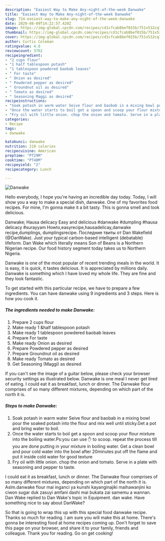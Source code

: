 ```yaml
---
description: "Easiest Way to Make Any-night-of-the-week Danwake"
title: "Easiest Way to Make Any-night-of-the-week Danwake"
slug: 724-easiest-way-to-make-any-night-of-the-week-danwake
date: 2020-08-09T14:22:57.420Z
image: https://img-global.cpcdn.com/recipes/cd1cfcab8bef015b/751x532cq70/danwake-recipe-main-photo.jpg
thumbnail: https://img-global.cpcdn.com/recipes/cd1cfcab8bef015b/751x532cq70/danwake-recipe-main-photo.jpg
cover: https://img-global.cpcdn.com/recipes/cd1cfcab8bef015b/751x532cq70/danwake-recipe-main-photo.jpg
author: Curtis Coleman
ratingvalue: 4.6
reviewcount: 3762
recipeingredient:
- "2 cups flour"
- "1 half tablespoon potash"
- "1 tablespoon powdered baobab leaves"
- " For taste"
- " Onion as desired"
- " Powdered pepper as desired"
- " Groundnut oil as desired"
- " Tomato as desired"
- " Seasoning Maggi as desired"
recipeinstructions:
- "Soak potash in warm water Seive flour and baobab in a mixing bowl pour the soaked potash into the flour and mix well until sticky.Get a pot and bring water to boil."
- "Once the water starts to boil get a spoon and scoop your flour mixture into the boiling water.Ps:you can use ✋ to scoop. repeat the process till you are done putting in your mixture in boiling water. Get a clean bowl and pour cold water into the bowl after 20minutes put off the flame and put it inside cold water for good texture"
- "Fry oil with little onion. chop the onion and tomato. Serve in a plate with seasoning and pepper to taste."
categories:
- Recipe
tags:
- danwake

katakunci: danwake 
nutrition: 219 calories
recipecuisine: American
preptime: "PT29M"
cooktime: "PT40M"
recipeyield: "2"
recipecategory: Lunch

---
```



![Danwake](https://img-global.cpcdn.com/recipes/cd1cfcab8bef015b/751x532cq70/danwake-recipe-main-photo.jpg)

Hello everybody, I hope you're having an incredible day today. Today, I will show you a way to make a special dish, danwake. One of my favorites food recipes. For mine, I'm gonna make it a bit tasty. This is gonna smell and look delicious.

Danwake; Hausa delicacy Easy and delicious #danwake #dumpling #hausa delicacy #surayyam Howto,easyrecipe,hausadelicay,danwake recipe,dumplings, dumplingsrecipe. Последние твиты от Dan Wakefield (@DanWake). Just your typical carbon-based intelligent (debatable) lifeform. Dan Wake which literally means Son of Beans is a Northern Nigerian recipe. Our food history segment today takes us to Northern Nigeria.

Danwake is one of the most popular of recent trending meals in the world. It is easy, it is quick, it tastes delicious. It is appreciated by millions daily. Danwake is something which I have loved my whole life. They are fine and they look fantastic.


To get started with this particular recipe, we have to prepare a few ingredients. You can have danwake using 9 ingredients and 3 steps. Here is how you cook it.

<!--inarticleads1-->

##### The ingredients needed to make Danwake:

1. Prepare 2 cups flour
1. Make ready 1 &amp;half tablespoon potash
1. Make ready 1 tablespoon powdered baobab leaves
1. Prepare  For taste
1. Make ready  Onion as desired
1. Prepare  Powdered pepper as desired
1. Prepare  Groundnut oil as desired
1. Make ready  Tomato as desired
1. Get  Seasoning (Maggi) as desired


If you can&#39;t see the image of a guitar below, please check your browser security settings as illustrated below. Danwake is one meal I never get tired of eating. I could eat it as breakfast, lunch or dinner. The Danwake flour comprises of so many different mixtures, depending on which part of the north it is. 

<!--inarticleads2-->

##### Steps to make Danwake:

1. Soak potash in warm water Seive flour and baobab in a mixing bowl pour the soaked potash into the flour and mix well until sticky.Get a pot and bring water to boil.
1. Once the water starts to boil get a spoon and scoop your flour mixture into the boiling water.Ps:you can use ✋ to scoop. repeat the process till you are done putting in your mixture in boiling water. Get a clean bowl and pour cold water into the bowl after 20minutes put off the flame and put it inside cold water for good texture
1. Fry oil with little onion. chop the onion and tomato. Serve in a plate with seasoning and pepper to taste.


I could eat it as breakfast, lunch or dinner. The Danwake flour comprises of so many different mixtures, depending on which part of the north it is. Aslm.danwake flour mai inganci ya kunshi kayanginajiki maihawanjini ko ciwon sugar duk zasuyi amfani dashi mai bukata zai samemu a wannan. Dan Wake replied to Dan Wake&#39;s topic in Equipment. dan wake. Have something nice to say about DanWake? 

So that is going to wrap this up with this special food danwake recipe. Thanks so much for reading. I am sure you will make this at home. There's gonna be interesting food at home recipes coming up. Don't forget to save this page on your browser, and share it to your family, friends and colleague. Thank you for reading. Go on get cooking!
